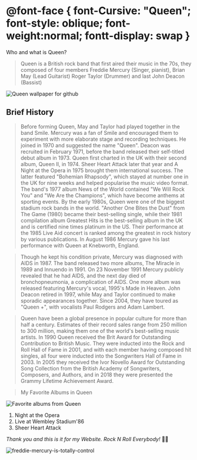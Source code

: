 # @font-face { font-Cursive: "Queen"; font-style: oblique; font-weight:normal; fontt-display: swap }

Who and what is Queen?
> Queen is a British rock band that first aired their music in the 70s, they composed of four members Freddie Mercury (Singer, pianist), Brian May (Lead Guitarist) Roger Taylor (Drummer) and last John Deacon (Bassist)

![Queen wallpaper for github](https://github.com/KaiJuTechSupport7408/GojiShintech3.github.io/assets/151154954/6108b7d2-f80d-4fc2-9b70-957809b1fc8a)

## Brief History 
> Before forming Queen, May and Taylor had played together in the band Smile. Mercury was a fan of Smile and encouraged them to experiment with more elaborate stage and recording techniques. He joined in 1970 and suggested the name "Queen". Deacon was recruited in February 1971, before the band released their self-titled debut album in 1973. Queen first charted in the UK with their second album, Queen II, in 1974. Sheer Heart Attack later that year and A Night at the Opera in 1975 brought them international success. The latter featured "Bohemian Rhapsody", which stayed at number one in the UK for nine weeks and helped popularise the music video format. The band's 1977 album News of the World contained "We Will Rock You" and "We Are the Champions", which have become anthems at sporting events. By the early 1980s, Queen were one of the biggest stadium rock bands in the world. "Another One Bites the Dust" from The Game (1980) became their best-selling single, while their 1981 compilation album Greatest Hits is the best-selling album in the UK and is certified nine times platinum in the US. Their performance at the 1985 Live Aid concert is ranked among the greatest in rock history by various publications. In August 1986 Mercury gave his last performance with Queen at Knebworth, England.

> Though he kept his condition private, Mercury was diagnosed with AIDS in 1987. The band released two more albums, The Miracle in 1989 and Innuendo in 1991. On 23 November 1991 Mercury publicly revealed that he had AIDS, and the next day died of bronchopneumonia, a complication of AIDS. One more album was released featuring Mercury's vocal, 1995's Made in Heaven. John Deacon retired in 1997, while May and Taylor continued to make sporadic appearances together. Since 2004, they have toured as "Queen +", with vocalists Paul Rodgers and Adam Lambert.

> Queen have been a global presence in popular culture for more than half a century. Estimates of their record sales range from 250 million to 300 million, making them one of the world's best-selling music artists. In 1990 Queen received the Brit Award for Outstanding Contribution to British Music. They were inducted into the Rock and Roll Hall of Fame in 2001, and with each member having composed hit singles, all four were inducted into the Songwriters Hall of Fame in 2003. In 2005 they received the Ivor Novello Award for Outstanding Song Collection from the British Academy of Songwriters, Composers, and Authors, and in 2018 they were presented the Grammy Lifetime Achievement Award.


> My Favorite Albums in Queen

![Favorite albums from Queen](https://github.com/Sybertron748/Sybertron748.github.io/assets/151154954/3e4b2598-198f-48dd-bc24-6cc51d6ba6b7)

1. Night at the Opera
2. Live at Wembley Stadium'86
3. Sheer Heart Attack

*Thank you and this is it for my Website. Rock N Roll Everybody!* 🤘🏻

![freddie-mercury-is-totally-control](https://github.com/Sybertron748/Sybertron748.github.io/assets/151154954/3f23062b-d2ca-4f58-b378-46136c9cf7d7)

